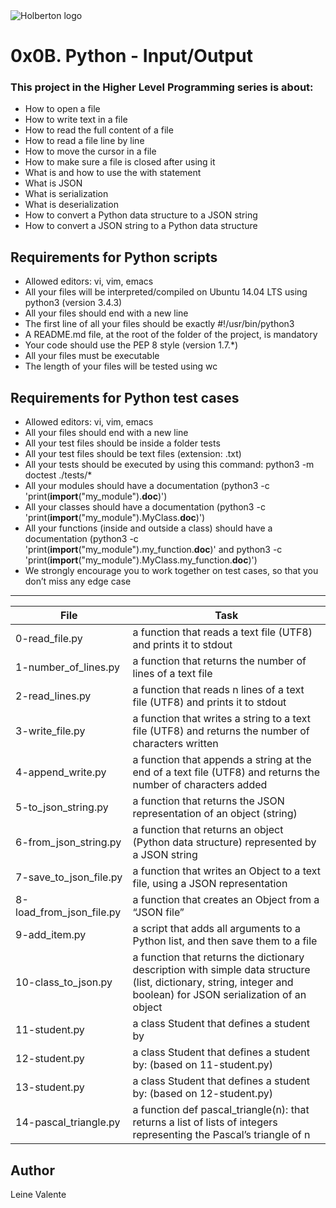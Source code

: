 <img src="https://www.holbertonschool.com/assets/holberton-logo-1cc451260ca3cd297def53f2250a9794810667c7ca7b5fa5879a569a457bf16f.png" alt="Holberton logo">

# 0x0B. Python - Input/Output

### This project in the Higher Level Programming series is about:

 * How to open a file
 * How to write text in a file
 * How to read the full content of a file
 * How to read a file line by line
 * How to move the cursor in a file
 * How to make sure a file is closed after using it
 * What is and how to use the with statement
 * What is JSON
 * What is serialization
 * What is deserialization
 * How to convert a Python data structure to a JSON string
 * How to convert a JSON string to a Python data structure

## Requirements for Python scripts
 * Allowed editors: vi, vim, emacs
 * All your files will be interpreted/compiled on Ubuntu 14.04 LTS using python3 (version 3.4.3)
 * All your files should end with a new line
 * The first line of all your files should be exactly #!/usr/bin/python3
 * A README.md file, at the root of the folder of the project, is mandatory
 * Your code should use the PEP 8 style (version 1.7.*)
 * All your files must be executable
 * The length of your files will be tested using wc

## Requirements for Python test cases

 * Allowed editors: vi, vim, emacs
 * All your files should end with a new line
 * All your test files should be inside a folder tests
 * All your test files should be text files (extension: .txt)
 * All your tests should be executed by using this command: python3 -m doctest ./tests/*
 * All your modules should have a documentation (python3 -c 'print(__import__("my_module").__doc__)')
 * All your classes should have a documentation (python3 -c 'print(__import__("my_module").MyClass.__doc__)')
 * All your functions (inside and outside a class) should have a documentation (python3 -c 'print(__import__("my_module").my_function.__doc__)' and python3 -c 'print(__import__("my_module").MyClass.my_function.__doc__)')
 * We strongly encourage you to work together on test cases, so that you don’t miss any edge case

---
File|Task
---|---
0-read_file.py | a function that reads a text file (UTF8) and prints it to stdout
1-number_of_lines.py | a function that returns the number of lines of a text file
2-read_lines.py | a function that reads n lines of a text file (UTF8) and prints it to stdout
3-write_file.py | a function that writes a string to a text file (UTF8) and returns the number of characters written
4-append_write.py | a function that appends a string at the end of a text file (UTF8) and returns the number of characters added
5-to_json_string.py | a function that returns the JSON representation of an object (string)
6-from_json_string.py | a function that returns an object (Python data structure) represented by a JSON string
7-save_to_json_file.py | a function that writes an Object to a text file, using a JSON representation
8-load_from_json_file.py | a function that creates an Object from a “JSON file”
9-add_item.py | a script that adds all arguments to a Python list, and then save them to a file
10-class_to_json.py | a function that returns the dictionary description with simple data structure (list, dictionary, string, integer and boolean) for JSON serialization of an object
11-student.py | a class Student that defines a student by
12-student.py | a class Student that defines a student by: (based on 11-student.py)
13-student.py | a class Student that defines a student by: (based on 12-student.py)
14-pascal_triangle.py | a function def pascal_triangle(n): that returns a list of lists of integers representing the Pascal’s triangle of n

## Author
Leine Valente
